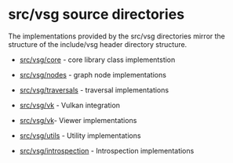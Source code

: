 # src/vsg source directories

The implementations provided by the src/vsg directories mirror the structure of the include/vsg header directory structure.  

* [src/vsg/core](core) - core library class implementstion

* [src/vsg/nodes](nodes) - graph node implementations

* [src/vsg/traversals](traversals) - traversal implementations

* [src/vsg/vk](vk) - Vulkan integration

* [src/vsg/vk](viewer)- Viewer implementations

* [src/vsg/utils](utils) - Utility implementations

* [src/vsg/introspection](introspection) - Introspection implementations
